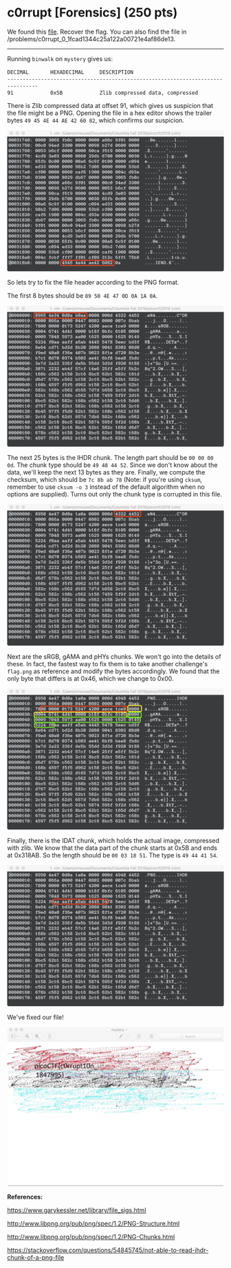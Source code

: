 # c0rrupt [Forensics] (250 pts)

We found this [file](https://2019shell1.picoctf.com/static/3435d990f1d20fe3563cbb897b4c96db/mystery). Recover the flag. You can also find the file in /problems/c0rrupt_0_1fcad1344c25a122a00721e4af86de13.

------

Running `binwalk` on `mystery` gives us:

```
DECIMAL       HEXADECIMAL     DESCRIPTION
--------------------------------------------------------------------------------
91            0x5B            Zlib compressed data, compressed
```

There is Zlib compressed data at offset 91, which gives us suspicion that the file might be a PNG. Opening the file in a hex editor shows the trailer bytes `49 45 4E 44 AE 42 60 82`, which confirms our suspicion.

![corrupt1](./images/corrupt1.jpeg)

So lets try to fix the file header according to the PNG format.

The first 8 bytes should be `89 50 4E 47 0D 0A 1A 0A`.

![corrupt2](./images/corrupt2.jpeg)

The next 25 bytes is the IHDR chunk. The length part should be `00 00 00 0d`. The chunk type should be `49 48 44 52`. Since we don't know about the data, we'll keep the next 13 bytes as they are. Finally, we compute the checksum, which should be `7c 8b ab 78` (Note: if you're using `cksum`, remember to use `cksum -o 3` instead of the default algorithm when no options are supplied). Turns out only the chunk type is corrupted in this file.

![corrupt3](./images/corrupt3.jpeg)

Next are the sRGB, gAMA and pHYs chunks. We won't go into the details of these. In fact, the fastest way to fix them is to take another challenge's `flag.png` as reference and modify the bytes accordingly. We found that the only byte that differs is at 0x46, which we change to 0x00.

![corrupt4](./images/corrupt4.jpeg)

Finally, there is the IDAT chunk, which holds the actual image, compressed with zlib. We know that the data part of the chunk starts at 0x5B and ends at 0x318AB. So the length should be `00 03 18 51`. The type is `49 44 41 54`.

![corrupt5](./images/corrupt5.jpeg)

We've fixed our file!

![corrupt6](./images/corrupt6.jpeg)

**References:**

https://www.garykessler.net/library/file_sigs.html

http://www.libpng.org/pub/png/spec/1.2/PNG-Structure.html

http://www.libpng.org/pub/png/spec/1.2/PNG-Chunks.html

https://stackoverflow.com/questions/54845745/not-able-to-read-ihdr-chunk-of-a-png-file

